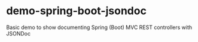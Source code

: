 # demo-spring-boot-jsondoc
Basic demo to show documenting Spring (Boot) MVC REST controllers with JSONDoc
